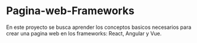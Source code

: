 # Pagina-web-Frameworks

En este proyecto se busca aprender los conceptos basicos necesarios para crear una pagina web en los frameworks: React, Angular y Vue.
